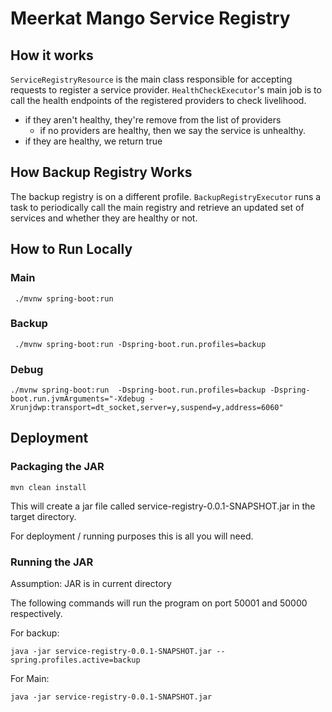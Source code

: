 # Meerkat Mango Service Registry

## How it works 

`ServiceRegistryResource` is the main class responsible for accepting requests to register a service provider. 
`HealthCheckExecutor`'s main job is to call the health endpoints of the registered providers to check livelihood. 
- if they aren't healthy, they're remove from the list of providers
  - if no providers are healthy, then we say the service is unhealthy.
- if they are healthy, we return true

## How Backup Registry Works
The backup registry is on a different profile. `BackupRegistryExecutor` runs a task to periodically call the main registry 
and retrieve an updated set of services and whether they are healthy or not. 

## How to Run Locally

### Main
```shell
 ./mvnw spring-boot:run
```

### Backup
```shell
 ./mvnw spring-boot:run -Dspring-boot.run.profiles=backup
```

### Debug

```shell
./mvnw spring-boot:run  -Dspring-boot.run.profiles=backup -Dspring-boot.run.jvmArguments="-Xdebug -Xrunjdwp:transport=dt_socket,server=y,suspend=y,address=6060"
```

## Deployment 

### Packaging the JAR
```shell
mvn clean install
```

This will create a jar file called service-registry-0.0.1-SNAPSHOT.jar in the target directory. 

For deployment / running purposes this is all you will need. 

### Running the JAR
Assumption: JAR is in current directory

The following commands will run the program on port 50001 and 50000 respectively. 

For backup:
```shell
java -jar service-registry-0.0.1-SNAPSHOT.jar --spring.profiles.active=backup
```

For Main:
```shell
java -jar service-registry-0.0.1-SNAPSHOT.jar
```